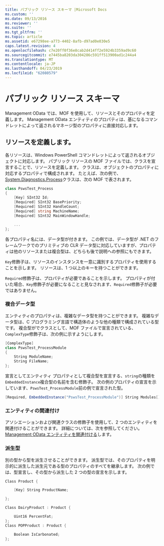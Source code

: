 ```yaml
---
title: パブリック リソース スキーマ |Microsoft Docs
ms.custom: ''
ms.date: 09/13/2016
ms.reviewer: ''
ms.suite: ''
ms.tgt_pltfrm: ''
ms.topic: article
ms.assetid: e67298ee-a773-4402-8afb-d97ad0e030e5
caps.latest.revision: 4
ms.openlocfilehash: c7e20ff0f36e8cab2d414ff2e5924b3359ad9c60
ms.sourcegitcommit: e7445ba8203da304286c591ff513900ad1c244a4
ms.translationtype: MT
ms.contentlocale: ja-JP
ms.lasthandoff: 04/23/2019
ms.locfileid: "62080579"
---
```

# <a name="public-resource-schema"></a>パブリック リソース スキーマ

Management OData では、MOF を使用して、リソースとそのプロパティを定義します。 Management OData エンティティのプロパティは、基になるコマンドレットによって返されるマネージ型のプロパティに直接対応します。

## <a name="defining-a-resource"></a>リソースを定義します。

各リソースは、Windows PowerShell コマンドレットによって返されるオブジェクトに対応します。 パブリック リソースの MOF ファイルでは、クラスを宣言することで、リソースを定義します。 クラスは、オブジェクトのプロパティに対応するプロパティで構成されます。 たとえば、次の例で、 [System.Diagnostics.Process](/dotnet/api/System.Diagnostics.Process)クラスは、次の MOF で表されます。

```csharp
class PswsTest_Process
{
    [Key] SInt32 Id;
    [Required] SInt32 BasePriority;
    [Required] SInt32 HandleCount;
    [Required] string MachineName;
    [Required] SInt32 MainWindowHandle;

    ...
};
```

各プロパティ名には、データ型が付きます。 この例では、データ型が .NET のフレームワークでのプリミティブの CLR データ型に対応していますが、プロパティは他のリソースまたは複合型は、どちらも後で説明への参照にもできます。

`Key`修飾子は、リソースのインスタンスを一意に識別するプロパティを使用することを示します。 リソースは、1 つ以上のキーを持つことができます。

`Required`修飾子は、プロパティが必要であることを示します。 プロパティが付いた場合、`Key`修飾子が必要になることと見なされます、`Required`修飾子が必要ではありません。

### <a name="complex-data-types"></a>複合データ型

エンティティのプロパティは、複雑なデータ型を持つことができます。 複雑なデータ型は、C プログラミング言語で構造体のような他の種類で構成されている型です。 複合型がでクラスとして、MOF ファイルで宣言されている、`ComplexType`修飾子は、次の例に示すようにします。

```csharp
[ComplexType]
class PswsTest_ProcessModule
{
    String ModuleName;
    String FileName;
};
```

宣言としてエンティティ プロパティとして複合型を宣言する、`string`の種類を`EmbeddedInstance`複合型の名前を含む修飾子。 次の例のプロパティの宣言を示しています、`PswsTest_ProcessModule`前の例で宣言された型。

```csharp
[Required, EmbeddedInstance("PswsTest_ProcessModule")] String Modules[];
```

### <a name="associating-entities"></a>エンティティの関連付け

アソシエーションおよび関連クラスの修飾子を使用して、2 つのエンティティを関連付けることができます。 詳細については、次を参照してください。 [Management OData エンティティを関連付ける](./associating-management-odata-entities.md)します。

### <a name="derived-types"></a>派生型

別の型から型を派生させることができます。 派生型では、そのプロパティを明示的に派生した派生元である型のプロパティのすべてを継承します。 次の例では、型宣言し、その型から派生した 2 つの型の宣言を示します。

```csharp
Class Product {

    [Key] String ProductName;

};

Class DairyProduct : Product {

    Uint16 PercentFat;
};
Class POPProduct : Product {

    Boolean IsCarbonated;
};
```
